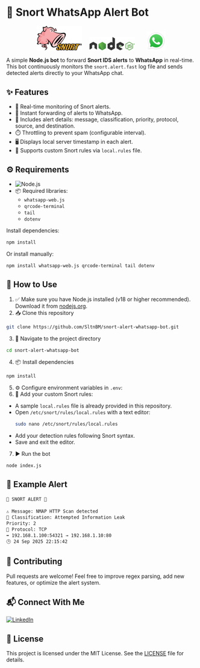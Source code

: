 # 🚨 Snort WhatsApp Alert Bot
<p align="center">
  <img src="assets/snort.png" width="120" alt="Snort Logo">
  &nbsp;&nbsp;&nbsp;
  <img src="assets/NodeJs.png" width="120" alt="Nodejs Logo">
  &nbsp;&nbsp;&nbsp;&nbsp;&nbsp;&nbsp;
  <img src="assets/WhatsApp.webp" width="50" alt="WhatsApp Logo">
</p>

A simple **Node.js bot** to forward **Snort IDS alerts** to **WhatsApp** in real-time.
This bot continuously monitors the `snort.alert.fast` log file and sends detected alerts directly to your WhatsApp chat.

## ✨ Features
- 📡 Real-time monitoring of Snort alerts.
- 🚀 Instant forwarding of alerts to WhatsApp.
- 📝 Includes alert details: message, classification, priority, protocol, source, and destination.
- ⏱️ Throttling to prevent spam (configurable interval).
- 🖥️ Displays local server timestamp in each alert.
- 📜 Supports custom Snort rules via `local.rules` file.

## ⚙️ Requirements
- ![Node.js](https://img.shields.io/badge/Node.js-43853D?style=flat-square&logo=node.js&logoColor=white)
- 📦 Required libraries:
  - `whatsapp-web.js`
  - `qrcode-terminal`
  - `tail`
  - `dotenv`

Install dependencies:
```bash
npm install
```

Or install manually:
```bash
npm install whatsapp-web.js qrcode-terminal tail dotenv
```

## 🚀 How to Use
1. ✅ Make sure you have Node.js installed (v18 or higher recommended). Download it from [nodejs.org](https://nodejs.org/).
2. 📥 Clone this repository
```bash
git clone https://github.com/SltnBM/snort-alert-whatsapp-bot.git
```
3. 📂 Navigate to the project directory
```bash
cd snort-alert-whatsapp-bot
```
4. 📦 Install dependencies
```bash
npm install
```
5. ⚙️ Configure environment variables in `.env`:
6. 📝 Add your custom Snort rules:
- A sample `local.rules` file is already provided in this repository.
- Open `/etc/snort/rules/local.rules` with a text editor:
  ```bash
  sudo nano /etc/snort/rules/local.rules
  ```
- Add your detection rules following Snort syntax.
- Save and exit the editor.
7. ▶️ Run the bot
```bash
node index.js
```

## 📝 Example Alert
```plaintext
🚨 SNORT ALERT 🚨

⚠️ Message: NMAP HTTP Scan detected
📖 Classification: Attempted Information Leak
Priority: 2
📡 Protocol: TCP
➡️ 192.168.1.100:54321 → 192.168.1.10:80
🕒 24 Sep 2025 22:15:42
```

## 🤝 Contributing
Pull requests are welcome! Feel free to improve regex parsing, add new features, or optimize the alert system.

## 📬 Connect With Me
[![LinkedIn](https://img.shields.io/badge/LinkedIn-Sultan%20Badra-blue?logo=linkedin\&logoColor=white\&style=flat-square)](https://www.linkedin.com/in/sultan-badra)

## 📄 License
This project is licensed under the MIT License. See the [LICENSE](./LICENSE) file for details.
